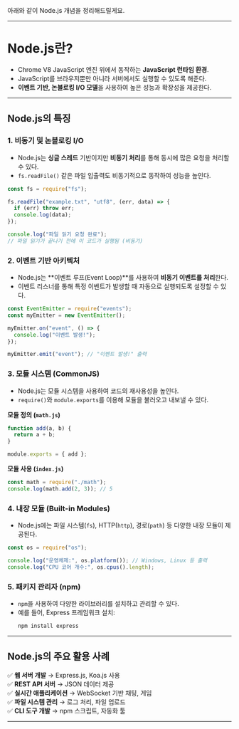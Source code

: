 아래와 같이 Node.js 개념을 정리해드릴게요.

---

# **Node.js란?**
- Chrome V8 JavaScript 엔진 위에서 동작하는 **JavaScript 런타임 환경**.
- JavaScript를 브라우저뿐만 아니라 서버에서도 실행할 수 있도록 해준다.
- **이벤트 기반, 논블로킹 I/O 모델**을 사용하여 높은 성능과 확장성을 제공한다.

---

## **Node.js의 특징**
### 1. **비동기 및 논블로킹 I/O**
- Node.js는 **싱글 스레드** 기반이지만 **비동기 처리**를 통해 동시에 많은 요청을 처리할 수 있다.
- `fs.readFile()` 같은 파일 입출력도 비동기적으로 동작하여 성능을 높인다.

```js
const fs = require("fs");

fs.readFile("example.txt", "utf8", (err, data) => {
  if (err) throw err;
  console.log(data);
});

console.log("파일 읽기 요청 완료"); 
// 파일 읽기가 끝나기 전에 이 코드가 실행됨 (비동기)
```

### 2. **이벤트 기반 아키텍처**
- Node.js는 **이벤트 루프(Event Loop)**를 사용하여 **비동기 이벤트를 처리**한다.
- 이벤트 리스너를 통해 특정 이벤트가 발생할 때 자동으로 실행되도록 설정할 수 있다.

```js
const EventEmitter = require("events");
const myEmitter = new EventEmitter();

myEmitter.on("event", () => {
  console.log("이벤트 발생!");
});

myEmitter.emit("event"); // "이벤트 발생!" 출력
```

### 3. **모듈 시스템 (CommonJS)**
- Node.js는 모듈 시스템을 사용하여 코드의 재사용성을 높인다.
- `require()`와 `module.exports`를 이용해 모듈을 불러오고 내보낼 수 있다.

**모듈 정의 (`math.js`)**
```js
function add(a, b) {
  return a + b;
}

module.exports = { add };
```

**모듈 사용 (`index.js`)**
```js
const math = require("./math");
console.log(math.add(2, 3)); // 5
```

### 4. **내장 모듈 (Built-in Modules)**
- Node.js에는 파일 시스템(`fs`), HTTP(`http`), 경로(`path`) 등 다양한 내장 모듈이 제공된다.

```js
const os = require("os");

console.log("운영체제:", os.platform()); // Windows, Linux 등 출력
console.log("CPU 코어 개수:", os.cpus().length);
```

### 5. **패키지 관리자 (npm)**
- `npm`을 사용하여 다양한 라이브러리를 설치하고 관리할 수 있다.
- 예를 들어, Express 프레임워크 설치:
  ```sh
  npm install express
  ```

---

## **Node.js의 주요 활용 사례**
✅ **웹 서버 개발** → Express.js, Koa.js 사용  
✅ **REST API 서버** → JSON 데이터 제공  
✅ **실시간 애플리케이션** → WebSocket 기반 채팅, 게임  
✅ **파일 시스템 관리** → 로그 처리, 파일 업로드  
✅ **CLI 도구 개발** → npm 스크립트, 자동화 툴

---